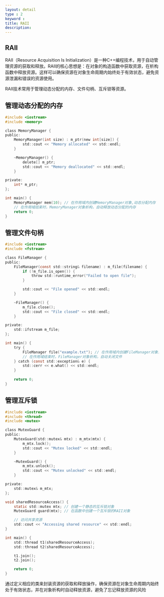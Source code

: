 ```yaml
---
layout: detail
type : 2
keyword :     
title: RAII
description: 
---
```


## RAII

RAII（Resource Acquisition Is Initialization）是一种C++编程技术，用于自动管理资源的获取和释放。RAII的核心思想是：在对象的构造函数中获取资源，在析构函数中释放资源。这样可以确保资源在对象生命周期内始终处于有效状态，避免资源泄漏和错误的资源使用。
   
RAII技术常用于管理动态分配的内存、文件句柄、互斥锁等资源。

## 管理动态分配的内存

```c
#include <iostream>
#include <memory>

class MemoryManager {
public:
    MemoryManager(int size) : m_ptr(new int[size]) {
        std::cout << "Memory allocated" << std::endl;
    }

    ~MemoryManager() {
        delete[] m_ptr;
        std::cout << "Memory deallocated" << std::endl;
    }

private:
    int* m_ptr;
};

int main() {
    MemoryManager mem(10); // 在作用域内创建MemoryManager对象,动态分配内存
    // 在作用域结束时，MemoryManager对象析构，自动释放动态分配的内存
    return 0;
}
```

## 管理文件句柄
```c
#include <iostream>
#include <fstream>

class FileManager {
public:
    FileManager(const std::string& filename) : m_file(filename) {
        if (!m_file.is_open()) {
            throw std::runtime_error("Failed to open file");
        }

        std::cout << "File opened" << std::endl;
    }

    ~FileManager() {
        m_file.close();
        std::cout << "File closed" << std::endl;
    }

private:
    std::ifstream m_file;
};

int main() {
    try {
        FileManager file("example.txt"); // 在作用域内创建FileManager对象，打开文件
        // 在作用域结束时，FileManager对象析构，自动关闭文件
    } catch (const std::exception& e) {
        std::cerr << e.what() << std::endl;
    }
    
    return 0;
}
```

## 管理互斥锁
```c
#include <iostream>
#include <thread>
#include <mutex>

class MutexGuard {
public:
    MutexGuard(std::mutex& mtx) : m_mtx(mtx) {
        m_mtx.lock();
        std::cout << "Mutex locked" << std::endl;
    }

    ~MutexGuard() {
        m_mtx.unlock();
        std::cout << "Mutex unlocked" << std::endl;
    }

private:
    std::mutex& m_mtx;
};

void sharedResourceAccess() {
    static std::mutex mtx; // 创建一个静态的互斥锁对象
    MutexGuard guard(mtx); // 在函数中创建一个互斥锁的RAII对象

    // 访问共享资源
    std::cout << "Accessing shared resource" << std::endl;
}

int main() {
    std::thread t1(sharedResourceAccess);
    std::thread t2(sharedResourceAccess);

    t1.join();
    t2.join();

    return 0;
}

```

通过定义相应的类来封装资源的获取和释放操作，确保资源在对象生命周期内始终处于有效状态，并在对象析构时自动释放资源，避免了忘记释放资源的风险